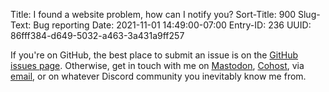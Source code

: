 Title: I found a website problem, how can I notify you?
Sort-Title: 900
Slug-Text: Bug reporting
Date: 2021-11-01 14:49:00-07:00
Entry-ID: 236
UUID: 86fff384-d649-5032-a463-3a431a9ff257

If you're on GitHub, the best place to submit an issue is on the [GitHub issues
page](https://github.com/fluffy-critter/novembeat.com/issues). Otherwise, get in
touch with me on [Mastodon](https://beesbuzz.biz/mastodon),
[Cohost](https://beesbuzz.biz/cohost), via
[email](mailto:fluffy%40beesbuzz.biz?subject=novembeat%20site%20issue), or on
whatever Discord community you inevitably know me from.

